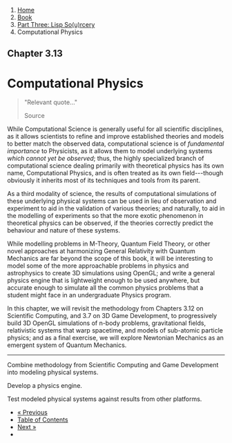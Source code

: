 <ol class="breadcrumb">
  <li><a href="/">Home</a></li>
  <li><a href="/book/">Book</a></li>
  <li><a href="/book/3-0-0-overview/">Part Three: Lisp So(u)rcery</a></li>
  <li class="active">Computational Physics</li>
</ol>

## Chapter 3.13

# Computational Physics

> "Relevant quote..."
> <footer>Source</footer>

While Computational Science is generally useful for all scientific disciplines, as it allows scientists to refine and improve established theories and models to better match the observed data, computational science is of *fundamental importance* to Physicists, as it allows them to model underlying systems *which cannot yet be observed*; thus, the highly specialized branch of computational science dealing primarily with theoretical physics has its own name, Computational Physics, and is often treated as its own field---though obviously it inherits most of its techniques and tools from its parent.

As a third modality of science, the results of computational simulations of these underlying physical systems can be used in lieu of observation and experiment to aid in the validation of various theories; and naturally, to aid in the modelling of experiments so that the more exotic phenomenon in theoretical physics can be observed, if the theories correctly predict the behaviour and nature of these systems.

While modelling problems in M-Theory, Quantum Field Theory, or other novel approaches at harmonizing General Relativity with Quantum Mechanics are far beyond the scope of this book, it will be interesting to model some of the more approachable problems in physics and astrophysics to create 3D simulations using OpenGL; and write a general physics engine that is lightweight enough to be used anywhere, but accurate enough to simulate all the common physics problems that a student might face in an undergraduate Physics program.

In this chapter, we will revisit the methodology from Chapters 3.12 on Scientific Computing, and 3.7 on 3D Game Development, to progressively build 3D OpenGL simulations of n-body problems, gravitational fields, relativistic systems that warp spacetime, and models of sub-atomic particle physics; and as a final exercise, we will explore Newtonian Mechanics as an emergent system of Quantum Mechanics.

---

Combine methodology from Scientific Computing and Game Development into modeling physical systems.

Develop a physics engine.

Test modeled physical systems against results from other platforms.

<ul class="pager">
  <li class="previous"><a href="/book/3-12-0-scientific-computing/">&laquo; Previous</a></li>
  <li><a href="/book/">Table of Contents</a></li>
  <li class="next"><a href="/book/3-14-0-quantum-computing/">Next &raquo;</a><li>
</ul>
